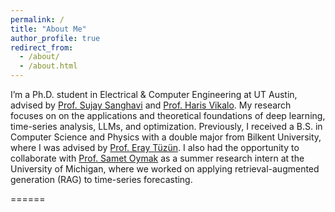 ```yaml
---
permalink: /
title: "About Me"
author_profile: true
redirect_from: 
  - /about/
  - /about.html
---
```


I’m a Ph.D. student in Electrical & Computer Engineering at UT Austin, advised by [Prof. Sujay Sanghavi] and [Prof. Haris Vikalo]. My research focuses on on the applications
and theoretical foundations of deep learning, time-series analysis, LLMs, and optimization.
Previously, I received a B.S. in Computer Science and Physics with a double major from Bilkent University, where I was advised by [Prof. Eray Tüzün]. I also had the opportunity to collaborate with [Prof. Samet Oymak] as a summer research intern at the University of Michigan, where we worked on applying retrieval-augmented generation (RAG) to time-series forecasting.


[Prof. Sujay Sanghavi]: https://www.ece.utexas.edu/people/faculty/sujay-sanghavi
[Prof. Haris Vikalo]: https://www.ece.utexas.edu/people/faculty/haris-vikalo
[Prof. Samet Oymak]: https://web.eecs.umich.edu/~oymak/
[Prof. Eray Tüzün]: https://cs.bilkent.edu.tr/~eray/
======
